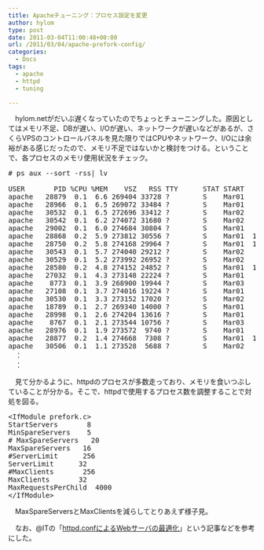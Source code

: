 ```yaml
---
title: Apacheチューニング：プロセス設定を変更
author: hylom
type: post
date: 2011-03-04T11:00:48+00:00
url: /2011/03/04/apache-prefork-config/
categories:
  - Docs
tags:
  - apache
  - httpd
  - tuning

---
```

　hylom.netがだいぶ遅くなっていたのでちょっとチューニングした。原因としてはメモリ不足、DBが遅い、I/Oが遅い、ネットワークが遅いなどがあるが、さくらVPSのコントロールパネルを見た限りではCPUやネットワーク、I/Oには余裕がある感じだったので、メモリ不足ではないかと検討をつける。ということで、各プロセスのメモリ使用状況をチェック。

<pre># ps aux --sort -rss| lv

USER       PID %CPU %MEM    VSZ   RSS TTY      STAT START   TIME COMMAND
apache   28879  0.1  6.6 269404 33728 ?        S    Mar01   9:40 /usr/sbin/httpd
apache   28966  0.1  6.5 269072 33484 ?        S    Mar01   9:54 /usr/sbin/httpd
apache   30532  0.1  6.5 272696 33412 ?        S    Mar02   4:48 /usr/sbin/httpd
apache   30542  0.1  6.2 274072 31680 ?        S    Mar02   4:41 /usr/sbin/httpd
apache   29002  0.1  6.0 274684 30804 ?        S    Mar01   9:31 /usr/sbin/httpd
apache   28868  0.2  5.9 273812 30556 ?        S    Mar01  10:30 /usr/sbin/httpd
apache   28750  0.2  5.8 274168 29964 ?        S    Mar01  10:56 /usr/sbin/httpd
apache   30543  0.1  5.7 274040 29212 ?        S    Mar02   4:23 /usr/sbin/httpd
apache   30529  0.1  5.2 273992 26952 ?        S    Mar02   4:33 /usr/sbin/httpd
apache   28580  0.2  4.8 274152 24852 ?        S    Mar01  10:36 /usr/sbin/httpd
apache   27032  0.1  4.3 273148 22224 ?        S    Mar01   6:06 /usr/sbin/httpd
apache    8773  0.1  3.9 268900 19944 ?        S    Mar03   2:44 /usr/sbin/httpd
apache   27108  0.1  3.7 274016 19224 ?        S    Mar01   6:03 /usr/sbin/httpd
apache   30530  0.1  3.3 273152 17020 ?        S    Mar02   4:45 /usr/sbin/httpd
apache   18789  0.1  2.7 269340 14000 ?        S    Mar01   5:38 /usr/sbin/httpd
apache   28998  0.1  2.6 274204 13616 ?        S    Mar01   9:11 /usr/sbin/httpd
apache    8767  0.1  2.1 273544 10756 ?        S    Mar03   2:53 /usr/sbin/httpd
apache   28976  0.1  1.9 273572  9740 ?        S    Mar01   9:32 /usr/sbin/httpd
apache   28877  0.2  1.4 274668  7308 ?        S    Mar01  10:14 /usr/sbin/httpd
apache   30506  0.1  1.1 273528  5688 ?        S    Mar02   4:12 /usr/sbin/httpd
　：
　：
</pre>

　見て分かるように、httpdのプロセスが多数走っており、メモリを食いつぶしていることが分かる。そこで、httpdで使用するプロセス数を調整することで対処を図る。

<pre>&lt;IfModule prefork.c&gt;
StartServers       8
MinSpareServers    5
# MaxSpareServers   20
MaxSpareServers   16
#ServerLimit      256
ServerLimit      32
#MaxClients       256
MaxClients       32
MaxRequestsPerChild  4000
&lt;/IfModule&gt;
</pre>

　MaxSpareServersとMaxClientsを減らしてとりあえず様子見。

　なお、@ITの「[httpd.confによるWebサーバの最適化][1]」という記事などを参考にした。

 [1]: http://www.atmarkit.co.jp/flinux/rensai/apache2_03/apache03a.html
